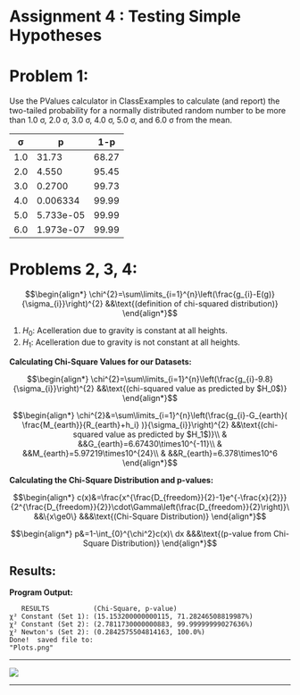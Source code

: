# Assignment 4 : Testing Simple Hypotheses

# Problem 1:
Use the PValues calculator in ClassExamples to calculate (and report) the two-tailed probability for a normally distributed random number to be more than 1.0 σ, 2.0 σ, 3.0 σ, 4.0 σ, 5.0 σ, and 6.0 σ from the mean. 

| σ   | p         | 1-p   |
| --- | --------- | ----- |
| 1.0 | 31.73     | 68.27 |
| 2.0 | 4.550     | 95.45 |
| 3.0 | 0.2700    | 99.73 |
| 4.0 | 0.006334  | 99.99 |
| 5.0 | 5.733e-05 | 99.99 |
| 6.0 | 1.973e-07 | 99.99 |

# Problems 2, 3, 4:

$$\begin{align*}
\chi^{2}=\sum\limits_{i=1}^{n}\left(\frac{g_{i}-E(g)}{\sigma_{i}}\right)^{2} &&\text{(definition of chi-squared distribution)}
\end{align*}$$

1. $H_0$: Acelleration due to gravity is constant at all heights.
2. $H_1$: Acelleration due to gravity is not constant at all heights.

**Calculating Chi-Square Values for our Datasets:**

$$\begin{align*}
\chi^{2}=\sum\limits_{i=1}^{n}\left(\frac{g_{i}-9.8}{\sigma_{i}}\right)^{2} &&\text{(chi-squared value as predicted by $H_0$)}
\end{align*}$$

$$\begin{align*}
\chi^{2}&=\sum\limits_{i=1}^{n}\left(\frac{g_{i}-G_{earth}( \frac{M_{earth}}{R_{earth}+h_i} )}{\sigma_{i}}\right)^{2} &&\text{(chi-squared value as predicted by $H_1$)}\\
& &&G_{earth}=6.67430\times10^{-11}\\
& &&M_{earth}=5.97219\times10^{24}\\
& &&R_{earth}=6.378\times10^6
\end{align*}$$


**Calculating the Chi-Square Distribution and p-values:**

$$\begin{align*}
c(x)&=\frac{x^{\frac{D_{freedom}}{2}-1}e^{-\frac{x}{2}}}{2^{\frac{D_{freedom}}{2}}\cdot\Gamma\left(\frac{D_{freedom}}{2}\right)}\ &&\{x\ge0\} &&&\text{(Chi-Square Distribution)}
\end{align*}$$

$$\begin{align*}
p&=1-\int_{0}^{\chi^2}c(x)\ dx &&&\text{(p-value from Chi-Square Distribution)}
\end{align*}$$

## Results:

**Program Output:**
```
   RESULTS           (Chi-Square, p-value)
χ² Constant (Set 1): (15.153200000000115, 71.28246508819987%)
χ² Constant (Set 2): (2.7811730000000883, 99.99999999027636%)
χ² Newton's (Set 2): (0.2842575504814163, 100.0%)
Done!  saved file to:
"Plots.png"
```

---

![](https://github.com/phsx315-sp23/assignment4-Mamba-Grant/blob/main/Plots.png)

---